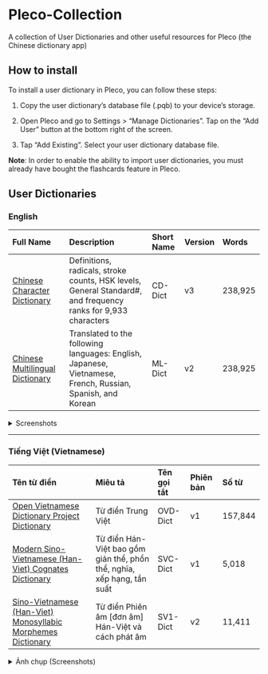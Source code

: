 # Pleco-Collection
A collection of User Dictionaries and other useful resources for Pleco (the Chinese dictionary app)

## How to install
To install a user dictionary in Pleco, you can follow these steps:

1. Copy the user dictionary’s database file (.pqb) to your device’s storage.

2. Open Pleco and go to Settings > “Manage Dictionaries”. Tap on the “Add User” button at the bottom right of the screen.

3. Tap “Add Existing”. Select your user dictionary database file.

**Note**: In order to enable the ability to import user dictionaries, you must already have bought the flashcards feature in Pleco.

## User Dictionaries

### English

<!-- prettier-ignore-start -->
<!-- start_toc -->

Full Name | Description | Short Name | Version | Words
| :--- | :--- | :--- | :--- | :---
[Chinese Character Dictionary](https://bit.ly/Pleco_CD-Dict-v3) | Definitions, radicals, stroke counts, HSK levels, General Standard#, and frequency ranks for 9,933 characters | CD-Dict  | v3 | 238,925
[Chinese Multilingual Dictionary](https://bit.ly/Pleco_ML-Dict-v2) | Translated to the following languages: English, Japanese, Vietnamese, French, Russian, Spanish, and Korean  | ML-Dict  | v2 | 238,925

<details>
  <summary>Screenshots</summary>
  
  ### CD-Dict v3 (238,925 words)

  Definitions, radicals, stroke counts, HSK levels, General Standard#, and frequency ranks for 9,933 characters
  
  <img src="https://user-images.githubusercontent.com/14327094/226435608-82ded4eb-79f0-439d-85f8-1906e8639aef.PNG" width="200" />
  
  ___

  ### ML-Dict v2 (238,925 words)

  Translated to the following languages: English, Japanese, Vietnamese, French, Russian, Spanish, and Korean
  
  <img src="https://user-images.githubusercontent.com/14327094/226435690-0277b87b-7838-4981-90e3-159b181161c8.PNG" width="200" />

</details>

<!-- end_toc -->
<!-- prettier-ignore-end -->
___

### Tiếng Việt (Vietnamese)

<!-- prettier-ignore-start -->
<!-- start_toc -->

Tên từ điển | Miêu tả | Tên gọi tắt | Phiên bản | Số từ
| :--- | :--- | :--- | :--- | :---
[Open Vietnamese Dictionary Project Dictionary](https://bit.ly/PlecoTrungViet) | Từ điển Trung Việt | OVD-Dict  | v1 | 157,844
[Modern Sino-Vietnamese (Han-Viet) Cognates Dictionary](https://bit.ly/PlecoHanViet) | Từ điển Hán-Việt bao gồm giản thể, phồn thể, nghĩa, xếp hạng, tần suất| SVC-Dict  | v1 | 5,018
[Sino-Vietnamese (Han-Viet) Monosyllabic Morphemes Dictionary](https://bit.ly/PlecoPhienAmV2) | Từ điển Phiên âm [đơn âm] Hán-Việt và cách phát âm| SV1-Dict  | v2 | 11,411

<details>
  <summary>Ảnh chụp (Screenshots)</summary>
  
  ### OVD-Dict v1 (157,844 từ)

  Từ điển Trung Việt
  
  <img src="https://user-images.githubusercontent.com/14327094/226453319-344afd55-aff1-4fe9-ba61-863fafbd631c.PNG" width="200" />
  
  ___

  ### SVC-Dict v1 (5,018 từ)

  Từ điển Hán-Việt bao gồm giản thể, phồn thể, nghĩa, xếp hạng, tần suất
  
  <img src="https://user-images.githubusercontent.com/14327094/226453348-2e23a628-3ecf-484b-bcdd-d4cd74d9352f.PNG" width="200" />
  
  ___

  ### SV1-Dict v2 (11,411 từ)

  Từ điển Phiên âm [đơn âm] Hán-Việt và cách phát âm
  
  <img src="https://user-images.githubusercontent.com/14327094/226453376-56c0a2e8-961c-43c1-988d-d7f9590943a4.PNG" width="200" />
</details>

<!-- end_toc -->
<!-- prettier-ignore-end -->
